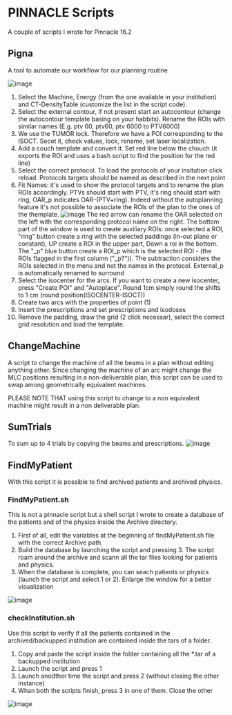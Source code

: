 # PINNACLE Scripts

A couple of scripts I wrote for Pinnacle 16.2

## Pigna
A tool to automate our workflow for our planning routine

![image](https://github.com/user-attachments/assets/c2ca15a2-3456-49b9-a956-58a45aff7da7)

1) Select the Machine, Energy (from the one available in your institution) and CT-DensityTable (customize the list in the script code).
2) Select the external contour, if not present start an autocontour (change the autocontour template basing on your habbits). Rename the ROIs with similar names (E.g. ptv 60, ptv60, ptv 6000 to PTV6000)
3) We use the TUMOR lock. Therefore we have a POI corresponding to the ISOCT. Secet it, check values, lock, rename, set laser localization.
4) Add a couch template and convert it. Set red line below the chouch (it exports the ROI and uses a bash script to find the position for the red line)
5) Select the correct protocol. To load the protocols of your insitution click reload. Protocols targets should be named as described in the next point
6) Fit Names: it's used to show the protocol targets and to rename the plan ROIs accordingly. PTVs should start with PTV, it's ring should start with ring, OAR_p indicates OAR-(PTV+ring). Indeed without the autoplanning feature it's not possible to associate the ROIs of the plan to the ones of the themplate.
![image](https://github.com/user-attachments/assets/616d0d97-0403-4703-8161-fbb2422e3f8c)
The red arrow can rename the OAR selected on the left with the corresponding protocol name on the right.
The bottom part of the window is used to create auxiliary ROIs: once selected a ROI, "ring" button create a ring with the selected paddings (in-out plane or constant), UP create a ROI in the upper part, Down a roi in the bottom.
The "_p" blue button create a ROI_p which is the selected ROI - (the ROIs flagged in the first column ("_p?")). The subtraction considers the ROIs selected in the menu and not the names in the protocol.
External_p is automatically renamed to surround
8) Select the isocenter for the arcs. If you want to create a new isocenter, press "Create POI" and "Autoplace". Round 1cm simply round the shifts to 1 cm (round position(ISOCENTER-ISOCT))
9) Create two arcs with the properties of point (1)
10) Insert the prescriptions and set prescriptions and isodoses
11) Remove the padding, draw the grid (2 click necessar), select the correct grid resolution and load the template.


## ChangeMachine

A script to change the machine of all the beams in a plan without editing anything other. 
Since changing the machine of an arc might change the MLC positions resulting in a non-deliverable plan, this script can be used to swap among geometrically equivalent machines.

PLEASE NOTE THAT using this script to change to a non equivalent machine might result in a non deliverable plan.


## SumTrials

To sum up to 4 trials by copying the beams and prescriptions.
![image](https://github.com/user-attachments/assets/ff42630e-f7ee-4531-b866-285ab4519fda)



## FindMyPatient
With this script it is possible to find archived patients and archived physics.

### FindMyPatient.sh
This is not a pinnacle script but a shell script I wrote to create a database of the patients and of the physics inside the Archive directory. 
1) First of all, edit the variables at the beginning of findMyPatient.sh file with the correct Archive path.
2) Build the database by launching the script and pressing 3. The script roam around the archive and scann all the tar files looking for patients and physics.
3)  When the database is complete, you can seach patients or physics (launch the script and select 1 or 2). Enlarge the window for a better visualization
   
![image](https://github.com/user-attachments/assets/72d7c70b-da84-4732-9461-eb3ad1c9d62c)

### checkInstitution.sh

Use this script to verify if all the patients contained in the archived/backupped institution are contained inside the tars of a folder.
1) Copy and paste the script inside the folder containing all the *.tar of a backupped institution
2) Launch the script and press 1
3) Launch anodther time the script and press 2 (without closing the other instance)
4) Whan both the scripts finish, press 3 in one of them. Close the other

![image](https://github.com/user-attachments/assets/2c356fde-a078-4d55-ba84-cc94a7c9089e)










